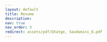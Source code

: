 ```yaml
---
layout: default
title: Resume
description:
nav: true
nav_order: 3
redirect: assets/pdf/Ghatge, Saudamini_8.pdf
---
```

